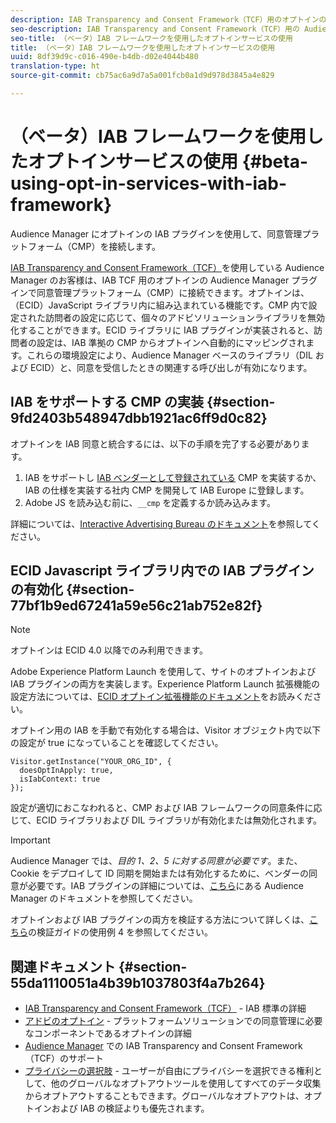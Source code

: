```yaml
---
description: IAB Transparency and Consent Framework（TCF）用のオプトインの Audience Manager プラグインを使用して、同社の同意管理プラットフォーム（CMP）に接続します。
seo-description: IAB Transparency and Consent Framework（TCF）用の Audience Manager プラグインを使用して、同社の同意管理プラットフォーム（CMP）に接続します。
seo-title: （ベータ）IAB フレームワークを使用したオプトインサービスの使用
title: （ベータ）IAB フレームワークを使用したオプトインサービスの使用
uuid: 8df39d9c-c016-490e-b4db-d02e4044b480
translation-type: ht
source-git-commit: cb75ac6a9d7a5a001fcb0a1d9d978d3845a4e829

---
```



# （ベータ）IAB フレームワークを使用したオプトインサービスの使用 {#beta-using-opt-in-services-with-iab-framework}

Audience Manager にオプトインの IAB プラグインを使用して、同意管理プラットフォーム（CMP）を接続します。

[IAB Transparency and Consent Framework（TCF）](https://iabtechlab.com/standards/gdpr-transparency-and-consent-framework/)を使用している Audience Manager のお客様は、IAB TCF 用のオプトインの Audience Manager プラグインで同意管理プラットフォーム（CMP）に接続できます。オプトインは、（ECID）JavaScript ライブラリ内に組み込まれている機能です。CMP 内で設定された訪問者の設定に応じて、個々のアドビソリューションライブラリを無効化することができます。ECID ライブラリに IAB プラグインが実装されると、訪問者の設定は、IAB 準拠の CMP からオプトインへ自動的にマッピングされます。これらの環境設定により、Audience Manager ベースのライブラリ（DIL および ECID）と、同意を受信したときの関連する呼び出しが有効になります。

## IAB をサポートする CMP の実装 {#section-9fd2403b548947dbb1921ac6ff9d0c82}

オプトインを IAB 同意と統合するには、以下の手順を完了する必要があります。

1. IAB をサポートし [IAB ベンダーとして登録されている](https://vendorlist.consensu.org/vendorlist.json) CMP を実装するか、IAB の仕様を実装する社内 CMP を開発して IAB Europe に登録します。
1. Adobe JS を読み込む前に、`__cmp` を定義するか読み込みます。

詳細については、[Interactive Advertising Bureau のドキュメント](https://github.com/InteractiveAdvertisingBureau/GDPR-Transparency-and-Consent-Framework/blob/master/v1.1%20Implementation%20Guidelines.md)を参照してください。

## ECID Javascript ライブラリ内での IAB プラグインの有効化 {#section-77bf1b9ed67241a59e56c21ab752e82f}

>[!NOTE]
>
>オプトインは ECID 4.0 以降でのみ利用できます。

Adobe Experience Platform Launch を使用して、サイトのオプトインおよび IAB プラグインの両方を実装します。Experience Platform Launch 拡張機能の設定方法については、[ECID オプトイン拡張機能のドキュメント](https://marketing-beta.adobe.com/resources/help/launch/ecid-optin/)をお読みください。

オプトイン用の IAB を手動で有効化する場合は、Visitor オブジェクト内で以下の設定が true になっていることを確認してください。

```
Visitor.getInstance("YOUR_ORG_ID", {  
  doesOptInApply: true,   
  isIabContext: true   
});
```

設定が適切におこなわれると、CMP および IAB フレームワークの同意条件に応じて、ECID ライブラリおよび DIL ライブラリが有効化または無効化されます。

>[!IMPORTANT]
>
>Audience Manager では、*目的 1、2、5 に対する同意が必要です*。また、Cookie をデプロイして ID 同期を開始または有効化するために、ベンダーの同意が必要です。IAB プラグインの詳細については、[こちら](https://marketing-beta.adobe.com/resources/help/aam/iab-support/aam-iab-support.html)にある Audience Manager のドキュメントを参照してください。

オプトインおよび IAB プラグインの両方を検証する方法について詳しくは、[こちら](../../implementation-guides/opt-in-service/testing-optin-and-iab-plugin.md#section-ca5c6f92fbdf4fd29b4acb6b644efbd0)の検証ガイドの使用例 4 を参照してください。

## 関連ドキュメント {#section-55da1110051a4b39b1037803f4a7b264}

* [IAB Transparency and Consent Framework（TCF）](https://iabtechlab.com/standards/gdpr-transparency-and-consent-framework/) - IAB 標準の詳細
* [アドビのオプトイン](../../implementation-guides/opt-in-service/optin-overview.md#concept-f9b5db0d27a245fbadd3e19162319360) - プラットフォームソリューションでの同意管理に必要なコンポーネントであるオプトインの詳細
* [Audience Manager](https://marketing-beta.adobe.com/resources/help/aam/iab-support/aam-iab-support.html) での IAB Transparency and Consent Framework（TCF）のサポート
* [プライバシーの選択肢](https://www.adobe.com/jp/privacy/opt-out.html#customeruse) - ユーザーが自由にプライバシーを選択できる権利として、他のグローバルなオプトアウトツールを使用してすべてのデータ収集からオプトアウトすることもできます。グローバルなオプトアウトは、オプトインおよび IAB の検証よりも優先されます。

